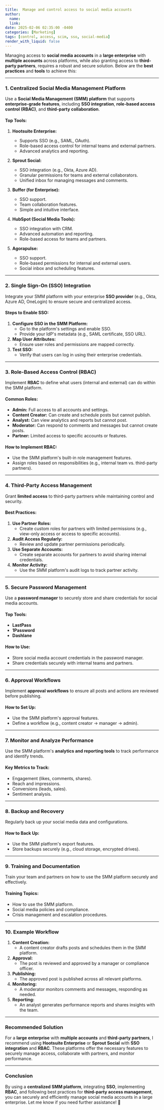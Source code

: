 ```yaml
---
title:  Manage and control access to social media accounts
author:
  name: 
  link: 
date: 2025-02-06 02:35:00 -0400
categories: [Marketing]
tags: [control, access, scim, sso, social-media]
render_with_liquid: false
---
```


Managing access to **social media accounts** in a **large enterprise** with **multiple accounts** across platforms, while also granting access to **third-party partners**, requires a robust and secure solution. Below are the **best practices** and **tools** to achieve this:

---

### **1. Centralized Social Media Management Platform**
Use a **Social Media Management (SMM) platform** that supports **enterprise-grade features**, including **SSO integration**, **role-based access control (RBAC)**, and **third-party collaboration**.

#### **Top Tools:**
1. **Hootsuite Enterprise:**
   - Supports SSO (e.g., SAML, OAuth).
   - Role-based access control for internal teams and external partners.
   - Advanced analytics and reporting.

2. **Sprout Social:**
   - SSO integration (e.g., Okta, Azure AD).
   - Granular permissions for teams and external collaborators.
   - Unified inbox for managing messages and comments.

3. **Buffer (for Enterprise):**
   - SSO support.
   - Team collaboration features.
   - Simple and intuitive interface.

4. **HubSpot (Social Media Tools):**
   - SSO integration with CRM.
   - Advanced automation and reporting.
   - Role-based access for teams and partners.

5. **Agorapulse:**
   - SSO support.
   - Role-based permissions for internal and external users.
   - Social inbox and scheduling features.

---

### **2. Single Sign-On (SSO) Integration**
Integrate your SMM platform with your enterprise **SSO provider** (e.g., Okta, Azure AD, OneLogin) to ensure secure and centralized access.

#### **Steps to Enable SSO:**
1. **Configure SSO in the SMM Platform:**
   - Go to the platform's settings and enable SSO.
   - Provide your IdP's metadata (e.g., SAML certificate, SSO URL).
2. **Map User Attributes:**
   - Ensure user roles and permissions are mapped correctly.
3. **Test SSO:**
   - Verify that users can log in using their enterprise credentials.

---

### **3. Role-Based Access Control (RBAC)**
Implement **RBAC** to define what users (internal and external) can do within the SMM platform.

#### **Common Roles:**
- **Admin:** Full access to all accounts and settings.
- **Content Creator:** Can create and schedule posts but cannot publish.
- **Analyst:** Can view analytics and reports but cannot post.
- **Moderator:** Can respond to comments and messages but cannot create posts.
- **Partner:** Limited access to specific accounts or features.

#### **How to Implement RBAC:**
- Use the SMM platform's built-in role management features.
- Assign roles based on responsibilities (e.g., internal team vs. third-party partners).

---

### **4. Third-Party Access Management**
Grant **limited access** to third-party partners while maintaining control and security.

#### **Best Practices:**
1. **Use Partner Roles:**
   - Create custom roles for partners with limited permissions (e.g., view-only access or access to specific accounts).
2. **Audit Access Regularly:**
   - Review and update partner permissions periodically.
3. **Use Separate Accounts:**
   - Create separate accounts for partners to avoid sharing internal credentials.
4. **Monitor Activity:**
   - Use the SMM platform's audit logs to track partner activity.

---

### **5. Secure Password Management**
Use a **password manager** to securely store and share credentials for social media accounts.

#### **Top Tools:**
- **LastPass**
- **1Password**
- **Dashlane**

#### **How to Use:**
- Store social media account credentials in the password manager.
- Share credentials securely with internal teams and partners.

---

### **6. Approval Workflows**
Implement **approval workflows** to ensure all posts and actions are reviewed before publishing.

#### **How to Set Up:**
- Use the SMM platform's approval features.
- Define a workflow (e.g., content creator → manager → admin).

---

### **7. Monitor and Analyze Performance**
Use the SMM platform's **analytics and reporting tools** to track performance and identify trends.

#### **Key Metrics to Track:**
- Engagement (likes, comments, shares).
- Reach and impressions.
- Conversions (leads, sales).
- Sentiment analysis.

---

### **8. Backup and Recovery**
Regularly back up your social media data and configurations.

#### **How to Back Up:**
- Use the SMM platform's export features.
- Store backups securely (e.g., cloud storage, encrypted drives).

---

### **9. Training and Documentation**
Train your team and partners on how to use the SMM platform securely and effectively.

#### **Training Topics:**
- How to use the SMM platform.
- Social media policies and compliance.
- Crisis management and escalation procedures.

---

### **10. Example Workflow**
1. **Content Creation:**
   - A content creator drafts posts and schedules them in the SMM platform.
2. **Approval:**
   - The post is reviewed and approved by a manager or compliance officer.
3. **Publishing:**
   - The approved post is published across all relevant platforms.
4. **Monitoring:**
   - A moderator monitors comments and messages, responding as needed.
5. **Reporting:**
   - An analyst generates performance reports and shares insights with the team.

---

### **Recommended Solution**
For a **large enterprise** with **multiple accounts** and **third-party partners**, I recommend using **Hootsuite Enterprise** or **Sprout Social** with **SSO integration** and **RBAC**. These platforms offer the necessary features to securely manage access, collaborate with partners, and monitor performance.

---

### **Conclusion**
By using a **centralized SMM platform**, integrating **SSO**, implementing **RBAC**, and following best practices for **third-party access management**, you can securely and efficiently manage social media accounts in a large enterprise. Let me know if you need further assistance! 🚀

